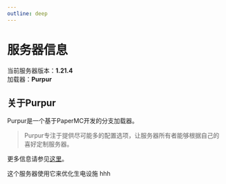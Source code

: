 ```yaml
---
outline: deep
---
```


# 服务器信息

当前服务器版本：**1.21.4**  
加载器：**Purpur**

## 关于Purpur

Purpur是一个基于PaperMC开发的分支加载器。  
> Purpur专注于提供尽可能多的配置选项，让服务器所有者能够根据自己的喜好定制服务器。

更多信息请参见[这里](https://purpurmc.org/)。

这个服务器使用它来优化生电设施 hhh
